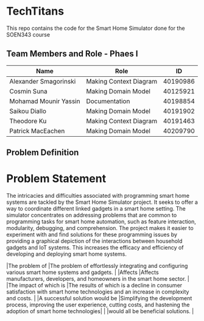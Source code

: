 # TechTitans
This repo contains the code for the Smart Home Simulator done for the SOEN343 course


## Team Members and Role - Phaes I

| Name                  | Role                 | ID       |
| --------------------- | -------------------- | -------- |
| Alexander Smagorinski |Making Context Diagram| 40190986 |
| Cosmin Suna           | Making Domain Model  | 40125921 |
| Mohamad Mounir Yassin |    Documentation     | 40198854 |
| Saikou Diallo         | Making Domain Model  | 40191902 |
| Theodore Ku           |Making Context Diagram| 40191463 |
| Patrick MacEachen     | Making Domain Model  | 40209790 |


## Problem Definition
# Problem Statement
The intricacies and difficulties associated with programming smart home systems are tackled by  the Smart Home Simulator project. It seeks to offer a way to coordinate different linked gadgets in a smart home setting. The simulator concentrates on addressing problems that are common to programming tasks for smart home automation, such as feature interaction, modularity, debugging, and comprehension. The project makes it easier to experiment with and find solutions for these programming issues by providing a graphical depiction of the interactions between household gadgets and IoT systems. This increases the efficacy and efficiency of developing and deploying smart home systems.

|The problem of                 |The problem of effortlessly integrating and configuring various smart home systems and gadgets.                                         |
|Affects                        |Affects manufacturers, developers, and homeowners in the smart home sector.                                                             |
|The impact of which is         |The results of which is a decline in consumer satisfaction with smart home technologies and an increase in complexity and costs.        |
|A successful solution would be |Simplifying the development process, improving the user experience, cutting costs, and hastening the adoption of smart home technologies|
|                               |would all be beneficial solutions.                                                                                                      |
